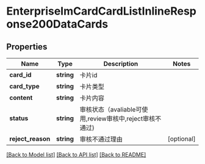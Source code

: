 # EnterpriseImCardCardListInlineResponse200DataCards

## Properties
Name | Type | Description | Notes
------------ | ------------- | ------------- | -------------
**card_id** | **string** | 卡片id | 
**card_type** | **string** | 卡片类型 | 
**content** | **string** | 卡片内容 | 
**status** | **string** | 审核状态（avaliable可使用,review审核中,reject审核不通过) | 
**reject_reason** | **string** | 审核不通过理由 | [optional] 

[[Back to Model list]](../README.md#documentation-for-models) [[Back to API list]](../README.md#documentation-for-api-endpoints) [[Back to README]](../README.md)

